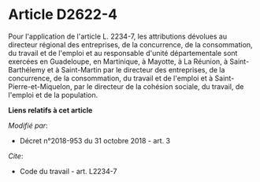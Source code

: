 # Article D2622-4

Pour l'application de l'article L. 2234-7, les attributions dévolues au directeur régional des entreprises, de la
concurrence, de la consommation, du travail et de l'emploi et au responsable d'unité départementale sont exercées en
Guadeloupe, en Martinique, à Mayotte, à La Réunion, à Saint-Barthélemy et à Saint-Martin par le directeur des entreprises, de
la concurrence, de la consommation, du travail et de l'emploi et à Saint-Pierre-et-Miquelon, par le directeur de la cohésion
sociale, du travail, de l'emploi et de la population.

**Liens relatifs à cet article**

_Modifié par_:

  - Décret n°2018-953 du 31 octobre 2018 - art. 3

_Cite_:

  - Code du travail - art. L2234-7
